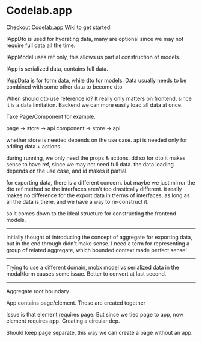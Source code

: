 # Codelab.app

Checkout [Codelab.app Wiki](https://codelab-app.notion.site/991847918e6b4a7cbfb2cacd5e14e001?v=c64ddc7e78f74baaa375f336a31df0e0&pvs=4) to get started!

IAppDto is used for hydrating data, many are optional since we may not require full data all the time.

IAppModel uses ref only, this allows us partial construction of models.

IApp is serialized data, contains full data.

IAppData is for form data, while dto for models. Data usually needs to be combined with some other data to become dto

When should dto use reference id? It really only matters on frontend, since it is a data limitation. Backend we can more easily load all data at once.

Take Page/Component for example.

page -> store -> api
component -> store -> api

whether store is needed depends on the use case. api is needed only for adding data + actions.

during running, we only need the props & actions.
dd
so for dto it makes sense to have ref, since we may not need full data. the data loading depends on the use case, and id makes it partial.

for exporting data, there is a different concern. but maybe we just mirror the dto ref method so the interfaces aren't too drastically different. it really makes no difference for the export data in t†erms of interfaces, as long as all the data is there, and we have a way to re-construct it.

so it comes down to the ideal structure for constructing the frontend models.

---

Initially thought of introducing the concept of aggregate for exporting data, but in the end through didn't make sense. I need a term for representing a group of related aggregate, which bounded context made perfect sense!

---

Trying to use a different domain, mobx model vs serialized data in the modal/form causes some issue. Better to convert at last second.

---

Aggregate root boundary

App contains page/element. These are created together

Issue is that element requires page. But since we tied page to app, now element requires app. Creating a circular dep.

Should keep page separate, this way we can create a page without an app.
